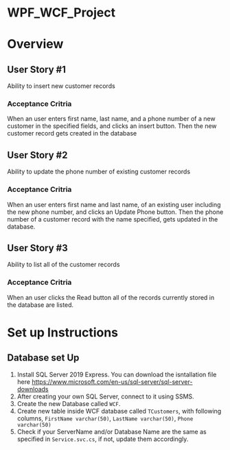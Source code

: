 # WPF_WCF_Project
# Overview
## User Story #1
Ability to insert new customer records
 ### Acceptance Critria
 When an user enters first name, last name, and a phone number of a new customer in the specified fields, and clicks an insert button.
 Then the new customer record gets created in the database 
 ## User Story #2
Ability to update the phone number of existing customer records
 ### Acceptance Critria
 When an user enters first name and last name, of an existing user including the new phone number, and clicks an Update Phone button. 
 Then the phone number of a customer record with the name specified, gets updated in the database.
 ## User Story #3
Ability to list all of the customer records
 ### Acceptance Critria
 When an user clicks the Read button all of the records currently stored in the database are listed.
 
 # Set up Instructions
 ## Database set Up
 1. Install SQL Server 2019 Express. You can download the isntallation file here https://www.microsoft.com/en-us/sql-server/sql-server-downloads
 2. After creating your own SQL Server, connect to it using SSMS.
 3. Create the new Database called `WCF`.
 4. Create new table inside WCF database called `TCustomers`, with following columns, `FirstName varchar(50)`, `LastName varchar(50)`, `Phone varchar(50)`
 5. Check if your ServerName and/or Database Name are the same as specified in `Service.svc.cs`, if not, update them accordingly.

